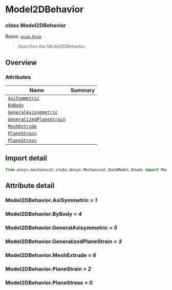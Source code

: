 <a id="model2dbehavior"></a>

# Model2DBehavior

<a id="Model2DBehavior"></a>

### *class* Model2DBehavior

Bases: [`enum.Enum`](https://docs.python.org/3/library/enum.html#enum.Enum)

> Specifies the Model2DBehavior.

> <!-- !! processed by numpydoc !! -->

<a id="overview"></a>

## Overview

### Attributes

| Name | Summary |
|------------------------------------------------------------------------------------------------------------------------------------|----|
| [`AxiSymmetric`](#Model2DBehavior.AxiSymmetric)                                                                                    |    |
| [`ByBody`](#Model2DBehavior.ByBody)                                                                                                |    |
| [`GeneralAxisymmetric`](../../../ACT/Automation/Mechanical/GeneralAxisymmetric.md#GeneralAxisymmetric)                             |    |
| [`GeneralizedPlaneStrain`](../../../ACT/Automation/Mechanical/BoundaryConditions/GeneralizedPlaneStrain.md#GeneralizedPlaneStrain) |    |
| [`MeshExtrude`](../../../ACT/Automation/Mechanical/MeshExtrude.md#MeshExtrude)                                                     |    |
| [`PlaneStrain`](#Model2DBehavior.PlaneStrain)                                                                                      |    |
| [`PlaneStress`](#Model2DBehavior.PlaneStress)                                                                                      |    |

<a id="import-detail"></a>

## Import detail

```python
from ansys.mechanical.stubs.Ansys.Mechanical.DataModel.Enums import Model2DBehavior
```

<a id="attribute-detail"></a>

## Attribute detail

<a id="Model2DBehavior.AxiSymmetric"></a>

### Model2DBehavior.AxiSymmetric *= 1*

<a id="Model2DBehavior.ByBody"></a>

### Model2DBehavior.ByBody *= 4*

<a id="Model2DBehavior.GeneralAxisymmetric"></a>

### Model2DBehavior.GeneralAxisymmetric *= 5*

<a id="Model2DBehavior.GeneralizedPlaneStrain"></a>

### Model2DBehavior.GeneralizedPlaneStrain *= 3*

<a id="Model2DBehavior.MeshExtrude"></a>

### Model2DBehavior.MeshExtrude *= 6*

<a id="Model2DBehavior.PlaneStrain"></a>

### Model2DBehavior.PlaneStrain *= 2*

<a id="Model2DBehavior.PlaneStress"></a>

### Model2DBehavior.PlaneStress *= 0*
